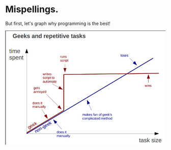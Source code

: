 # Mispellings.

But first, let's graph why programming is the best!

![Geeks and repetitive tasks image](geeks-and.png)

